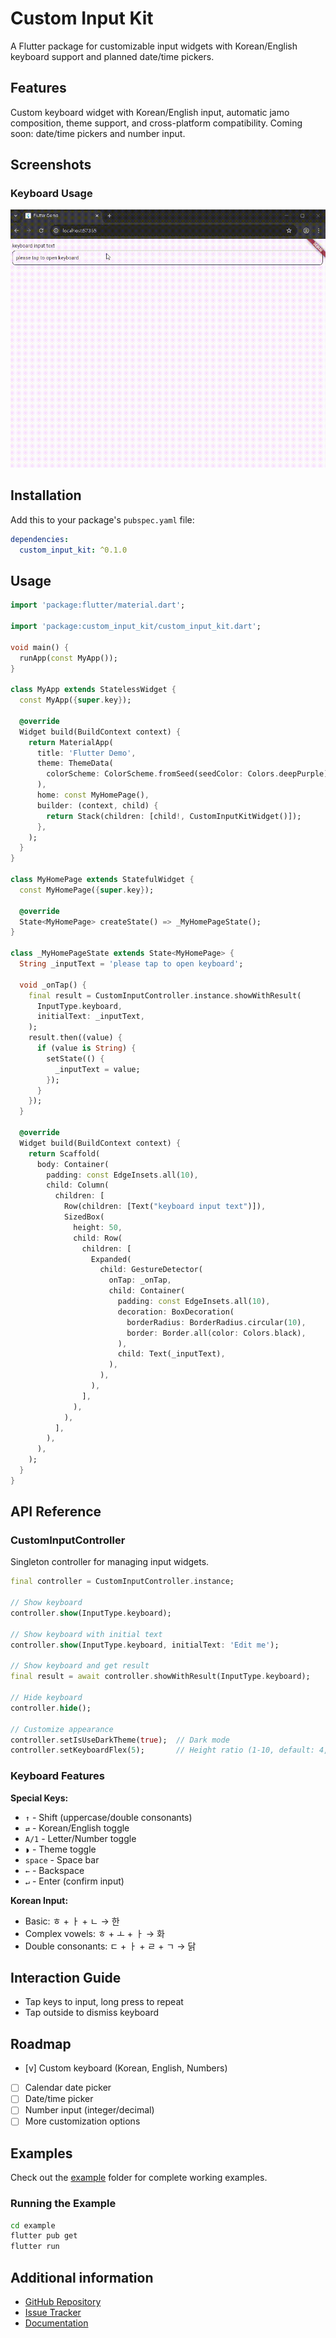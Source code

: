 # Custom Input Kit

A Flutter package for customizable input widgets with Korean/English keyboard support and planned date/time pickers.

## Features

Custom keyboard widget with Korean/English input, automatic jamo composition, theme support, and cross-platform compatibility. Coming soon: date/time pickers and number input.

## Screenshots

### Keyboard Usage
<!-- TODO: Add screenshot/gif -->
![Keyboard Usage](https://raw.githubusercontent.com/immsong/custom_input_kit/main/doc/images/keyboard_use.gif)

## Installation

Add this to your package's `pubspec.yaml` file:

```yaml
dependencies:
  custom_input_kit: ^0.1.0
```

## Usage

```dart
import 'package:flutter/material.dart';

import 'package:custom_input_kit/custom_input_kit.dart';

void main() {
  runApp(const MyApp());
}

class MyApp extends StatelessWidget {
  const MyApp({super.key});

  @override
  Widget build(BuildContext context) {
    return MaterialApp(
      title: 'Flutter Demo',
      theme: ThemeData(
        colorScheme: ColorScheme.fromSeed(seedColor: Colors.deepPurple),
      ),
      home: const MyHomePage(),
      builder: (context, child) {
        return Stack(children: [child!, CustomInputKitWidget()]);
      },
    );
  }
}

class MyHomePage extends StatefulWidget {
  const MyHomePage({super.key});

  @override
  State<MyHomePage> createState() => _MyHomePageState();
}

class _MyHomePageState extends State<MyHomePage> {
  String _inputText = 'please tap to open keyboard';

  void _onTap() {
    final result = CustomInputController.instance.showWithResult(
      InputType.keyboard,
      initialText: _inputText,
    );
    result.then((value) {
      if (value is String) {
        setState(() {
          _inputText = value;
        });
      }
    });
  }

  @override
  Widget build(BuildContext context) {
    return Scaffold(
      body: Container(
        padding: const EdgeInsets.all(10),
        child: Column(
          children: [
            Row(children: [Text("keyboard input text")]),
            SizedBox(
              height: 50,
              child: Row(
                children: [
                  Expanded(
                    child: GestureDetector(
                      onTap: _onTap,
                      child: Container(
                        padding: const EdgeInsets.all(10),
                        decoration: BoxDecoration(
                          borderRadius: BorderRadius.circular(10),
                          border: Border.all(color: Colors.black),
                        ),
                        child: Text(_inputText),
                      ),
                    ),
                  ),
                ],
              ),
            ),
          ],
        ),
      ),
    );
  }
}

```

## API Reference

### CustomInputController

Singleton controller for managing input widgets.

```dart
final controller = CustomInputController.instance;

// Show keyboard
controller.show(InputType.keyboard);

// Show keyboard with initial text
controller.show(InputType.keyboard, initialText: 'Edit me');

// Show keyboard and get result
final result = await controller.showWithResult(InputType.keyboard);

// Hide keyboard
controller.hide();

// Customize appearance
controller.setIsUseDarkTheme(true);  // Dark mode
controller.setKeyboardFlex(5);       // Height ratio (1-10, default: 4, full screen: 10)
```

### Keyboard Features

**Special Keys:**
- `↑` - Shift (uppercase/double consonants)
- `⇄` - Korean/English toggle
- `A/1` - Letter/Number toggle
- `◗` - Theme toggle
- `space` - Space bar
- `←` - Backspace
- `↵` - Enter (confirm input)

**Korean Input:**
- Basic: ㅎ + ㅏ + ㄴ → 한
- Complex vowels: ㅎ + ㅗ + ㅏ → 화
- Double consonants: ㄷ + ㅏ + ㄹ + ㄱ → 닭

## Interaction Guide

- Tap keys to input, long press to repeat
- Tap outside to dismiss keyboard


## Roadmap

- [v] Custom keyboard (Korean, English, Numbers)
- [ ] Calendar date picker
- [ ] Date/time picker
- [ ] Number input (integer/decimal)
- [ ] More customization options

## Examples

Check out the [example](https://github.com/immsong/custom_input_kit/tree/main/example) folder for complete working examples.

### Running the Example
```bash
cd example
flutter pub get
flutter run
```

## Additional information

- [GitHub Repository](https://github.com/immsong/custom_input_kit)
- [Issue Tracker](https://github.com/immsong/custom_input_kit/issues)
- [Documentation](https://github.com/immsong/custom_input_kit#readme)